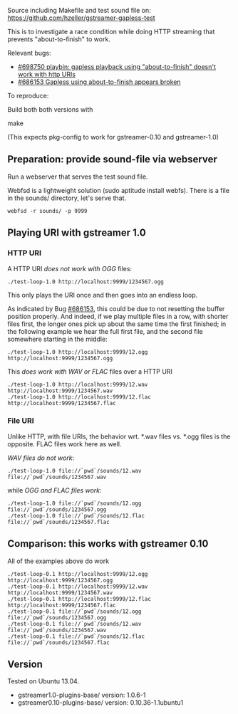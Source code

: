  Source including Makefile and test sound file on:
 https://github.com/hzeller/gstreamer-gapless-test

 This is to investigate a race condition while doing HTTP streaming that
 prevents "about-to-finish" to work.

 Relevant bugs:
   - [#698750 playbin: gapless playback using "about-to-finish" doesn't work with
      http URIs][gst-bug-698750]
   - [#686153 Gapless using about-to-finish appears broken][gst-bug-686153]

To reproduce:

Build both both versions with

 make

 (This expects pkg-config to work for gstreamer-0.10 and gstreamer-1.0)

Preparation: provide sound-file via webserver
---------------------------------------------

Run a webserver that serves the test sound file.

Webfsd is a lightweight solution (sudo aptitude install webfs). There
is a file in the sounds/ directory, let's serve that.

    webfsd -r sounds/ -p 9999

Playing URI with gstreamer 1.0
------------------------------

### HTTP URI ###

A HTTP URI *does not work with OGG* files:

    ./test-loop-1.0 http://localhost:9999/1234567.ogg

This only plays the URI once and then goes into an endless loop.

As indicated by Bug [#686153][gst-bug-686153], this could be due to not
resetting the buffer position properly. And indeed, if we play multiple
files in a row, with shorter files first, the longer ones pick up about the
same time the first finished; in the following example we hear the full first
file, and the second file somewhere starting in the middle:
 
    ./test-loop-1.0 http://localhost:9999/12.ogg http://localhost:9999/1234567.ogg

This *does work with WAV or FLAC* files over a HTTP URI

    ./test-loop-1.0 http://localhost:9999/12.wav http://localhost:9999/1234567.wav
    ./test-loop-1.0 http://localhost:9999/12.flac http://localhost:9999/1234567.flac

### File URI ###

Unlike HTTP, with file URIs, the behavior wrt. *.wav files vs. *.ogg files
is the opposite. FLAC files work here as well.

*WAV files do not work*:

    ./test-loop-1.0 file://`pwd`/sounds/12.wav file://`pwd`/sounds/1234567.wav

while *OGG and FLAC files work*:

    ./test-loop-1.0 file://`pwd`/sounds/12.ogg file://`pwd`/sounds/1234567.ogg
    ./test-loop-1.0 file://`pwd`/sounds/12.flac file://`pwd`/sounds/1234567.flac

Comparison: this works with gstreamer 0.10
------------------------------------------

All of the examples above do work

    ./test-loop-0.1 http://localhost:9999/12.ogg http://localhost:9999/1234567.ogg
    ./test-loop-0.1 http://localhost:9999/12.wav http://localhost:9999/1234567.wav
    ./test-loop-0.1 http://localhost:9999/12.flac http://localhost:9999/1234567.flac
    ./test-loop-0.1 file://`pwd`/sounds/12.ogg file://`pwd`/sounds/1234567.ogg
    ./test-loop-0.1 file://`pwd`/sounds/12.wav file://`pwd`/sounds/1234567.wav
    ./test-loop-0.1 file://`pwd`/sounds/12.flac file://`pwd`/sounds/1234567.flac

Version
-------

Tested on Ubuntu 13.04.
   - gstreamer1.0-plugins-base/ version: 1.0.6-1
   - gstreamer0.10-plugins-base/ version: 0.10.36-1.1ubuntu1



[gst-bug-698750]: https://bugzilla.gnome.org/show_bug.cgi?id=698750
[gst-bug-686153]: https://bugzilla.gnome.org/show_bug.cgi?id=686153
